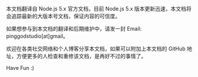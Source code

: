 本文档翻译自 Node.js 5.x 官方文档，目前 Node.js 5.x 版本更新迅速，本文档将会追踪最新的大版本号文档，保证内容的可信度。

如果想参与到本文档的翻译和后期维护中，请发一封 Email: pinggodstudio[at]gmail。

欢迎在各类社交网络和个人博客分享本文档，如果可以附加上本文档的 GitHub 地址，方便更多的人检查和重修该文档，是再好不过的事情了。

Have Fun :)